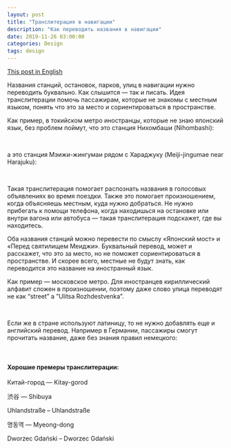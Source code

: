 ```yaml
---
layout: post
title: "Транслитерация в навигации"
description: "Как переводить названия в навигации"
date: 2019-11-26 03:00:00
categories: Design
tags: design
---
```


[This post in English](/design/2019/11/25/translation-in-navigation.html)

Названия станций, остановок, парков, улиц в навигации нужно переводить буквально. Как слышится — так и писать. Идея транслитерации помочь пассажирам, которые не знакомы с местным языком, понять что это за место и сориентироваться в пространстве.

Как пример, в токийском метро иностранцы, которые не знаю японский язык, без проблем поймут, что это станция Нихомбаши (Nihombashi):



<img src="/assets/images/lazy.png" alt="translation in navigation system signs" data-echo="/blog_img/tokyo/nihombashi.jpg">

а это станция Мэижи-жингумаи рядом с Хараджуку (Meiji-jingumae near Harajuku):

<img src="/assets/images/lazy.png" alt="translation in navigation system signs" data-echo="/blog_img/tokyo/meiji.jpg">

Такая транслитерация помогает распознать названия в голосовых объявлениях во время поездки. Также это помогает произношением, когда объясняешь местным, куда нужно добраться. Не нужно прибегать к помощи телефона, когда находишься на остановке или внутри вагона или автобуса — такая транслитерация подскажет, где вы находитесь. 

Оба названия станций можно перевести по смыслу «Японский мост» и «Перед святилищем Меиджи». Буквальный перевод, может и расскажет, что это за место, но не поможет сориентироваться в пространстве. И скорее всего, местные не будут знать, как переводится это название на иностранный язык. 

Как пример — московское метро. Для иностранцев кириллический алфавит сложен в произношении, поэтому даже слово улица переводят не как “street” а ”Ulitsa Rozhdestvenka”.

<img src="/assets/images/lazy.png" alt="translation in navigation system signs" data-echo="/blog_img/tokyo/moscow.jpg">

Если же в стране используют латиницу, то не нужно добавлять еще и английский перевод. Например в Германии, пассажиры смогут прочитать название, даже без знания правил немецкого:

<img src="/assets/images/lazy.png" alt="translation in navigation system signs" data-echo="/blog_img/tokyo/berlin.jpeg">



#### Хорошие премеры транслитерации:

Китай-город — Kitay-gorod

渋谷 — Shibuya

Uhlandstraße – Uhlandstraße 

명동역 — Myeong-dong

Dworzec Gdański – Dworzec Gdański